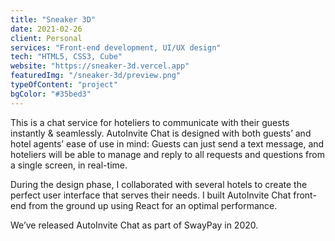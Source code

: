 ```yaml
---
title: "Sneaker 3D"
date: 2021-02-26
client: Personal
services: "Front-end development, UI/UX design"
tech: "HTML5, CSS3, Cube"
website: "https://sneaker-3d.vercel.app"
featuredImg: "/sneaker-3d/preview.png"
typeOfContent: "project"
bgColor: "#35bed3"
---
```


This is a chat service for hoteliers to communicate with their guests instantly & seamlessly. AutoInvite Chat is designed with both guests’ and hotel agents’ ease of use in mind: Guests can just send a text message, and hoteliers will be able to manage and reply to all requests and questions from a single screen, in real-time.

During the design phase, I collaborated with several hotels to create the perfect user interface that serves their needs. I built AutoInvite Chat front-end from the ground up using React for an optimal performance.

We’ve released AutoInvite Chat as part of SwayPay in 2020.
